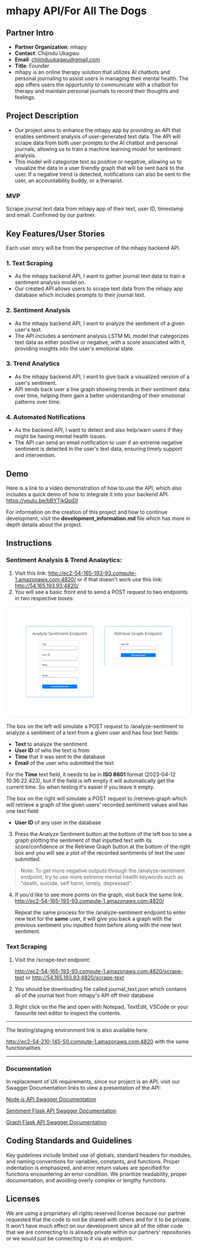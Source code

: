 # mhapy API/For All The Dogs
## Partner Intro
 * **Partner Organization**: mhapy
 * **Contact**: Chijindu Ukagwu
 * **Email**: chijinduukagwu@gmail.com
 * **Title**: Founder
 * mhapy is an online therapy solution that utilizes AI chatbots and personal journaling to assist users in managing their mental health. The app offers users the opportunity to communicate with a chatbot for therapy and maintain personal journals to record their thoughts and feelings.

## Project Description
 * Our project aims to enhance the mhapy app by providing an API that enables sentiment analysis of user-generated text data. The API will scrape data from both user prompts to the AI chatbot and personal journals, allowing us to train a machine learning model for sentiment analysis.
 * This model will categorize text as positive or negative, allowing us to visualize the data in a user friendly graph that will be sent back to the user. If a negative trend is detected, notifications can also be sent to the user, an accountability buddy, or a therapist.
​
### MVP
Scrape journal text data from mhapy app of their text, user ID, timestamp and email. Confirmed by our partner. 

## Key Features/User Stories
Each user story will be from the perspective of the mhapy backend API.
### 1. Text Scraping 
 * As the mhapy backend API, I want to gather journal text data to train a sentiment analysis model on.
 * Our created API allows users to scrape text data from the mhapy app database which includes prompts to their journal text.
### 2. Sentiment Analysis
 * As the mhapy backend API, I want to analyze the sentiment of a given user's text.
 * The API includes a sentiment analysis LSTM ML model that categorizes text data as either positive or negative, with a score associated with it, providing insights into the user's emotional state.
### 3. Trend Analytics
 * As the mhapy backend API, I want to give back a visualized version of a user's sentiment.
 * API sends back user a line graph showing trends in their sentiment data over time, helping them gain a better understanding of their emotional patterns over time.
### 4. Automated Notifications
 * As the backend API, I want to detect and also help/warn users if they might be having mental health issues. 
 * The API can send an email notification to user if an extreme negative sentiment is detected in the user's text data, ensuring timely support and intervention.
​
## Demo
Here is a link to a video demonstration of how to use the API, which also includes a quick demo of how to integrate it into your backend API.
https://youtu.be/bBYTjkQpiDI

For information on the creation of this project and how to continue development, visit the **development_information.md** file which has more in depth details about the project.

## Instructions

### Sentiment Analysis & Trend Analaytics:
1. Visit this link: http://ec2-54-165-193-93.compute-1.amazonaws.com:4820/ or if that doesn't work use this link: http://54.165.193.93:4820/
2. You will see a basic front end to send a POST request to two endpoints in two respective boxes: 

<p align="center">
  <img src="/resources/front_end_simulate_request.png"/>
</p>

The box on the left will simulate a POST request to /analyze-sentiment to analyze a sentiment of a text from a given user and has four text fields:
* **Text** to analyze the sentiment
* **User ID** of who the text is from
* **Time** that it was sent to the database
* **Email** of the user who submitted the text

For the **Time** text field, it needs to be in **ISO 8601** format (2023-04-12 10:36:22.423), but if the field is left empty it will automatically get the current time. So when testing it's easier if you leave it empty. 

The box on the right will simulate a POST request to /retrieve-graph which will retrieve a graph of the given users' recorded sentiment values and has one text field:
* **User ID** of any user in the database

3. Press the Analyze Sentiment button at the bottom of the left box to see a graph plotting the sentiment of that inputted text with its score/confidence or the Retrieve Graph button at the bottom of the right box and you will see a plot of the recorded sentiments of text the user submitted.
> Note: To get more negative outputs through the /analyze-sentiment endpoint, try to use more extreme mental health keywords such as "death, suicide, self harm, lonely, depressed".

4. If you'd like to see more points on the graph, visit back the same link: http://ec2-54-165-193-93.compute-1.amazonaws.com:4820/

   Repeat the same process for the /analyze-sentiment endpoint to enter new text for the **same** user, it will give you back a graph with the previous sentiment you inputted from before along with the new text sentiment.

### Text Scraping
1. Visit the /scrape-text endpoint:
   
   http://ec2-54-165-193-93.compute-1.amazonaws.com:4820/scrape-text or http://54.165.193.93:4820/scrape-text 
3. You should be downloading file called journal_text.json which contains all of the journal text from mhapy's API off their database
4. Right click on the file and open with Notepad, TextEdit, VSCode or your favourite text editor to inspect the contents.

---
The testing/staging environment link is also available here:

http://ec2-54-210-145-50.compute-1.amazonaws.com:4820 with the same functionalities.

---

### Documentation
In replacement of UX requirements, since our project is an API, visit our Swagger Documentation links to view a presentation of the API:

[Node.js API Swagger Documentation](http://ec2-54-165-193-93.compute-1.amazonaws.com:4820/api-docs/)

[Sentiment Flask API Swagger Documentation](http://ec2-54-165-193-93.compute-1.amazonaws.com:5005/apidocs/)

[Graph Flask API Swagger Documentation](http://ec2-54-165-193-93.compute-1.amazonaws.com:5001/apidocs/)

## Coding Standards and Guidelines
Key guidelines include limited use of globals, standard headers for modules, and naming conventions for variables, constants, and functions. Proper indentation is emphasized, and error return values are specified for functions encountering an error condition. We prioritize readability, proper documentation, and avoiding overly complex or lengthy functions.
​
## Licenses 
We are using a proprietary all rights reserved license because our partner requested that the code to not be shared with others and for it to be private.
It won't have much effect on our development since all of the other code that we are connecting to is already private within our partners' repositories or we would just be connecting to it via an endpoint. 
